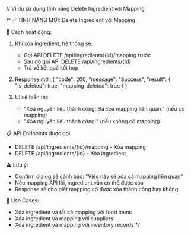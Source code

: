 // Ví dụ sử dụng tính năng Delete Ingredient với Mapping

/*
✅ TÍNH NĂNG MỚI: Delete Ingredient với Mapping

🔧 Cách hoạt động:
1. Khi xóa ingredient, hệ thống sẽ:
   - Gọi API DELETE /api/ingredients/{id}/mapping trước
   - Sau đó gọi API DELETE /api/ingredients/{id}
   - Trả về kết quả kết hợp

2. Response mới:
   {
     "code": 200,
     "message": "Success",
     "result": {
       "is_deleted": true,
       "mapping_deleted": true
     }
   }

3. UI sẽ hiển thị:
   - "Xóa nguyên liệu thành công! Đã xóa mapping liên quan." (nếu có mapping)
   - "Xóa nguyên liệu thành công!" (nếu không có mapping)

📋 API Endpoints được gọi:
- DELETE /api/ingredients/{id}/mapping - Xóa mapping
- DELETE /api/ingredients/{id} - Xóa ingredient

⚠️ Lưu ý:
- Confirm dialog sẽ cảnh báo: "Việc này sẽ xóa cả mapping liên quan"
- Nếu mapping API lỗi, ingredient vẫn có thể được xóa
- Response sẽ cho biết mapping có được xóa thành công hay không

🎯 Use Cases:
- Xóa ingredient và tất cả mapping với food items
- Xóa ingredient và mapping với suppliers
- Xóa ingredient và mapping với inventory records
*/
